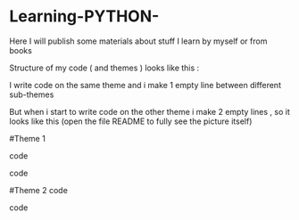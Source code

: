 # Learning-PYTHON-
Here I will publish some materials about stuff I learn by myself or from books

Structure of my code ( and themes ) looks like this :

I write code on the same theme and i make 1 empty line between different sub-themes

But when i start to write code on the other theme i make 2 empty lines , so it looks like this (open the file README to fully see the picture itself)

#Theme 1

code

code


#Theme 2
code

code
